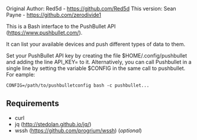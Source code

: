 Original Author: Red5d - https://github.com/Red5d
This version: Sean Payne - https://github.com/zerodivide1


This is a Bash interface to the PushBullet API (https://www.pushbullet.com/).

It can list your available devices and push different types of data to them.

Set your PushBullet API key by creating the file $HOME/.config/pushbullet and adding the line API_KEY=<your key> to it.
Alternatively, you can call Pushbullet in a single line by setting the variable $CONFIG in the same call to pushbullet. For eample:
```
CONFIG=/path/to/pushbulletconfig bash -c pushbullet...
```

Requirements
------------
 * curl
 * jq (http://stedolan.github.io/jq/)
 * wssh (https://github.com/progrium/wssh) (_optional_)
